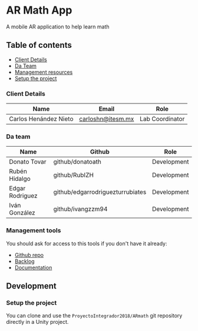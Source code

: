 # AR Math App

A mobile AR application to help learn math

## Table of contents

* [Client Details](#client-details)
* [Da Team](#team)
* [Management resources](#management-resources)
* [Setup the project](#setup-the-project)



### Client Details

| Name               | Email             | Role |
| ------------------ | ----------------- | ---- |
| Carlos Henández Nieto| carloshn@itesm.mx | Lab Coordinator |


### Da team

| Name           | Github           | Role        |
| -------------- | ----------------- | ----------- |
| Donato Tovar | github/donatoath | Development |
| Rubén Hidalgo| github/RubIZH | Development |
| Edgar Rodriguez | github/edgarrodriguezturrubiates | Development |
| Iván González | github/ivangzzm94 | Development |

### Management tools

You should ask for access to this tools if you don't have it already:

* [Github repo](https://github.com/ProyectoIntegrador2018/ARmath)
* [Backlog](https://github.com/ProyectoIntegrador2018/ARmath/projects/1)
* [Documentation](pending)

## Development

### Setup the project

You can clone and use the `ProyectoIntegrador2018/ARmath` git repository
directly in a Unity project.
